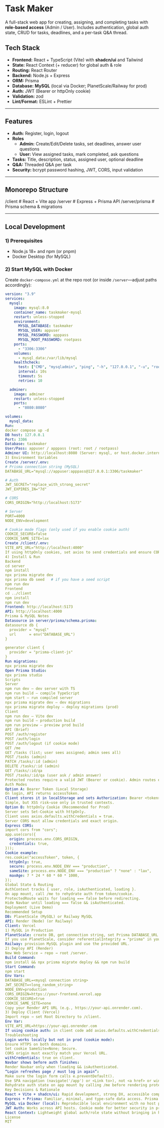 # Task Maker

A full-stack web app for creating, assigning, and completing tasks with **role-based access** (Admin / User). Includes authentication, global auth state, CRUD for tasks, deadlines, and a per-task Q&A thread.

## Tech Stack

- **Frontend:** React + TypeScript (Vite) with **shadcn/ui** and Tailwind
- **State:** React Context (+ reducer) for global auth & role
- **Routing:** React Router
- **Backend:** Node.js + Express
- **ORM:** Prisma
- **Database:** **MySQL** (local via Docker; PlanetScale/Railway for prod)
- **Auth:** JWT (Bearer or httpOnly cookie)
- **Validation:** zod
- **Lint/Format:** ESLint + Prettier

---

## Features

- **Auth:** Register, login, logout
- **Roles**
  - **Admin:** Create/Edit/Delete tasks, set deadlines, answer user questions
  - **User:** View assigned tasks, mark completed, ask questions
- **Tasks:** Title, description, status, assigned user, optional deadline
- **Q&A:** Threaded Q&A per task
- **Security:** bcrypt password hashing, JWT, CORS, input validation

---

## Monorepo Structure

/client # React + Vite app
/server # Express + Prisma API
/server/prisma # Prisma schema & migrations

---

## Local Development

### 1) Prerequisites
- Node.js 18+ and npm (or pnpm)
- Docker Desktop (for MySQL)

### 2) Start MySQL with Docker

Create `docker-compose.yml` at the repo root (or inside `/server`—adjust paths accordingly):

```yaml
version: "3.9"
services:
  mysql:
    image: mysql:8.0
    container_name: taskmaker-mysql
    restart: unless-stopped
    environment:
      MYSQL_DATABASE: taskmaker
      MYSQL_USER: appuser
      MYSQL_PASSWORD: apppass
      MYSQL_ROOT_PASSWORD: rootpass
    ports:
      - "3306:3306"
    volumes:
      - mysql_data:/var/lib/mysql
    healthcheck:
      test: ["CMD", "mysqladmin", "ping", "-h", "127.0.0.1", "-u", "root", "-prootpass"]
      interval: 10s
      timeout: 5s
      retries: 10

  adminer:
    image: adminer
    restart: unless-stopped
    ports:
      - "8080:8080"

volumes:
  mysql_data:
Run:
docker compose up -d
DB host: 127.0.0.1
Port: 3306
Database: taskmaker
User/Pass: appuser / apppass (root: root / rootpass)
Adminer UI: http://localhost:8080 (Server: mysql, or host.docker.internal if needed)
3) Environment Variables
Create /server/.env:
# Prisma connection string (MySQL)
DATABASE_URL="mysql://appuser:apppass@127.0.0.1:3306/taskmaker"

# Auth
JWT_SECRET="replace_with_strong_secret"
JWT_EXPIRES_IN="7d"

# CORS
CORS_ORIGIN="http://localhost:5173"

# Server
PORT=4000
NODE_ENV=development

# Cookie mode flags (only used if you enable cookie auth)
COOKIE_SECURE=false
COOKIE_SAME_SITE=lax
Create /client/.env:
VITE_API_URL="http://localhost:4000"
If using httpOnly cookies, set axios to send credentials and ensure CORS allows them (see “Auth Modes” below).
4) Install & Run
Backend
cd server
npm install
npx prisma migrate dev
npx prisma db seed   # if you have a seed script
npm run dev
Frontend
cd ../client
npm install
npm run dev
Frontend: http://localhost:5173
API: http://localhost:4000
Prisma & MySQL Notes
Datasource in server/prisma/schema.prisma:
datasource db {
  provider = "mysql"
  url      = env("DATABASE_URL")
}

generator client {
  provider = "prisma-client-js"
}
Run migrations:
npx prisma migrate dev
Open Prisma Studio:
npx prisma studio
Scripts
Server
npm run dev — dev server with TS
npm run build — compile TypeScript
npm start — run compiled server
npx prisma migrate dev — dev migrations
npx prisma migrate deploy — deploy migrations (prod)
Client
npm run dev — Vite dev
npm run build — production build
npm run preview — preview prod build
API (Brief)
POST /auth/register
POST /auth/login
POST /auth/logout (if cookie mode)
GET /me
GET /tasks (list; user sees assigned; admin sees all)
POST /tasks (admin)
PATCH /tasks/:id (admin)
DELETE /tasks/:id (admin)
GET /tasks/:id/qa
POST /tasks/:id/qa (user ask / admin answer)
Protected routes require a valid JWT (Bearer or cookie). Admin routes enforce role === 'ADMIN'.
Auth Modes
Option A: Bearer Token (Local Storage)
On login, API returns accessToken.
Client stores it in localStorage and sets Authorization: Bearer <token> on axios.
Simple, but XSS risk—use only in trusted contexts.
Option B: httpOnly Cookie (Recommended for Prod)
Server sets Set-Cookie with httpOnly.
Client uses axios.defaults.withCredentials = true.
Server CORS must allow credentials and exact origin.
Express CORS:
import cors from "cors";
app.use(cors({
  origin: process.env.CORS_ORIGIN,
  credentials: true,
}));
Cookie example:
res.cookie("accessToken", token, {
  httpOnly: true,
  secure: process.env.NODE_ENV === "production",
  sameSite: process.env.NODE_ENV === "production" ? "none" : "lax",
  maxAge: 7 * 24 * 60 * 60 * 1000,
});
Global State & Routing
AuthContext tracks { user, role, isAuthenticated, loading }.
On app mount, call /me to rehydrate auth from token/cookie.
ProtectedRoute waits for loading === false before redirecting.
Hide Navbar until loading === false && isAuthenticated.
Deployment (Live Demo)
Recommended Setup
DB: PlanetScale (MySQL) or Railway MySQL
API: Render (Node) (or Railway)
Client: Vercel
1) MySQL in Production
PlanetScale: create DB, get connection string, set Prisma DATABASE_URL.
If you use PlanetScale, consider referentialIntegrity = "prisma" in your Prisma schema if you avoid FKs.
Railway: provision MySQL plugin and use the provided URL.
2) Deploy API (Render)
New Web Service → repo → root /server.
Build Command:
npm install && npx prisma migrate deploy && npm run build
Start Command:
npm start
Env Vars:
DATABASE_URL=<mysql connection string>
JWT_SECRET=<long_random_string>
NODE_ENV=production
CORS_ORIGIN=https://your-frontend.vercel.app
COOKIE_SECURE=true
COOKIE_SAME_SITE=none
Copy your Render API URL (e.g., https://your-api.onrender.com).
3) Deploy Client (Vercel)
Import repo → set Root Directory to /client.
Env Var:
VITE_API_URL=https://your-api.onrender.com
If using cookie auth: in client code add axios.defaults.withCredentials = true;.
Troubleshooting
Login works locally but not in prod (cookie mode):
Ensure HTTPS on both domains.
Set cookie SameSite=None; Secure.
CORS origin must exactly match your Vercel URL.
withCredentials: true on client.
Navbar shows before auth finishes:
Render Navbar only when !loading && isAuthenticated.
“Login refreshes page / must log in again”:
Make sure the login form calls e.preventDefault().
Use SPA navigation (navigate('/app') or <Link to>), not <a href> or window.location.
Rehydrate auth state on app mount by calling /me before rendering protected routes.
Key Decisions & Rationale
React + Vite + shadcn/ui: Rapid development, strong DX, accessible components and consistent styling with Tailwind.
Express + Prisma: Familiar, minimal, and type-safe data access. Prisma makes MySQL schema & migrations straightforward.
MySQL via Docker (local): Reproducible local environment with no host pollution; easy to reset via volumes.
JWT Auth: Works across API hosts. Cookie mode for better security in production; Bearer for simpler local dev.
React Context: Lightweight global auth/role state without bringing in heavier state libraries.
License
MIT
